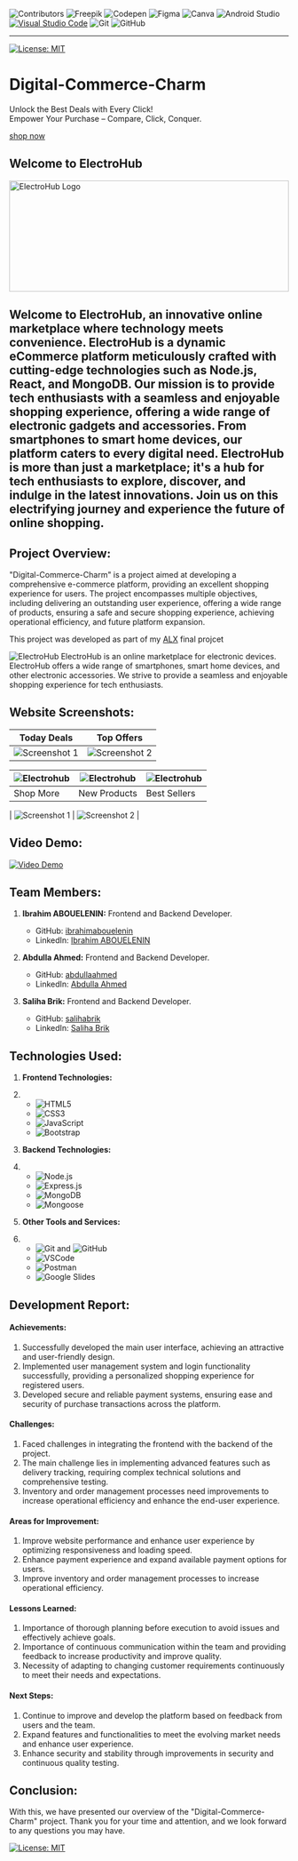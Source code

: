 ![Contributors](https://img.shields.io/badge/Contributors-220)
![Freepik](https://img.shields.io/badge/Freepik-9B539C?style=flat&logo=freepik&logoColor=white)
![Codepen](https://img.shields.io/badge/Codepen-000000?style=flat&logo=codepen&logoColor=white)
![Figma](https://img.shields.io/badge/Figma-F24E1E?style=flat&logo=figma&logoColor=white)
![Canva](https://img.shields.io/badge/Canva-00C4CC?style=flat&logo=canva&logoColor=white)
![Android Studio](https://img.shields.io/badge/Android_Studio-3DDC84?style=flat&logo=android-studio&logoColor=white)
[![Visual Studio Code](https://img.shields.io/badge/Visual_Studio_Code-007ACC?style=flat&logo=visual-studio-code&logoColor=white)](https://code.visualstudio.com/)
![Git](https://img.shields.io/badge/Git-F05032?style=flat&logo=git&logoColor=white)
![GitHub](https://img.shields.io/badge/GitHub-181717?style=flat&logo=github&logoColor=white)

<hr/>

[![License: MIT](https://img.shields.io/badge/License-MIT-yellow.svg)](https://opensource.org/licenses/MIT)

# Digital-Commerce-Charm
<p>Unlock the Best Deals with Every Click!<br> Empower Your Purchase – Compare, Click, Conquer.</p>
            <a href="https://salihabrik.github.io/Digital-Commerce-Charm-/" class="btn">shop now</a>



## Welcome to ElectroHub

<img src="/public/images/logoo.png" alt="ElectroHub Logo" width="100%" height="200">

## Welcome to ElectroHub, an innovative online marketplace where technology meets convenience. ElectroHub is a dynamic eCommerce platform meticulously crafted with cutting-edge technologies such as Node.js, React, and MongoDB. Our mission is to provide tech enthusiasts with a seamless and enjoyable shopping experience, offering a wide range of electronic gadgets and accessories. From smartphones to smart home devices, our platform caters to every digital need. ElectroHub is more than just a marketplace; it's a hub for tech enthusiasts to explore, discover, and indulge in the latest innovations. Join us on this electrifying journey and experience the future of online shopping.



## Project Overview:

"Digital-Commerce-Charm" is a project aimed at developing a comprehensive e-commerce platform, providing an excellent shopping experience for users. The project encompasses multiple objectives, including delivering an outstanding user experience, offering a wide range of products, ensuring a safe and secure shopping experience, achieving operational efficiency, and future platform expansion.

This project was developed as part of my <a href="https://www.alxafrica.com/" target="_blank">ALX</a> final projcet

![ElectroHub](/public/images/electrohub5.jpg) ElectroHub is an online marketplace for electronic devices. ElectroHub offers a wide range of smartphones, smart home devices, and other electronic accessories. We strive to provide a seamless and enjoyable shopping experience for tech enthusiasts.




## Website Screenshots:

| Today Deals                                     | Top Offers                                       |
| ------------------------------------------------- | ------------------------------------------------- |
| ![Screenshot 1](images/elctrohub.jpg) | ![Screenshot 2](images/electrohub1.jpg) |

| ![Electrohub](images/electrohub7.jpg) | ![Electrohub](images/electrohub8.jpg) | ![Electrohub](images/electrohub3.jpg) |
|---------------------------------|---------------------------------|---------------------------------|
| Shop More                      | New Products                    | Best Sellers                    |

| ![Screenshot 1](images/electrohub2.jpg) | ![Screenshot 2](images/electrohub6.jpg) |



## Video Demo:
[![Video Demo](http://img.youtube.com/vi/YOUTUBE_VIDEO_ID/0.jpg)](http://www.youtube.com/watch?v=YOUTUBE_VIDEO_ID)



## Team Members:

1. **Ibrahim ABOUELENIN:** Frontend and Backend Developer.  
   - GitHub: [ibrahimabouelenin](https://github.com/Blackhat-red-team)
   - LinkedIn: [Ibrahim ABOUELENIN](https://www.linkedin.com/in/ibrahimabouelenin/)

2. **Abdulla Ahmed:** Frontend and Backend Developer.  
   - GitHub: [abdullaahmed](https://github.com/abdullaahmed)
   - LinkedIn: [Abdulla Ahmed](https://www.linkedin.com/in/abdullaahmed/)

3. **Saliha Brik:** Frontend and Backend Developer.  
   - GitHub: [salihabrik](https://github.com/salihabrik)
   - LinkedIn: [Saliha Brik](https://www.linkedin.com/in/salihabrik/)

## Technologies Used:

1. **Frontend Technologies:**
2. 
   - ![HTML5](https://img.shields.io/badge/-HTML5-E34F26?style=flat&logo=html5&logoColor=white)
   - ![CSS3](https://img.shields.io/badge/-CSS3-1572B6?style=flat&logo=css3&logoColor=white)
   - ![JavaScript](https://img.shields.io/badge/-JavaScript-F7DF1E?style=flat&logo=javascript&logoColor=black)
   - ![Bootstrap](https://img.shields.io/badge/-Bootstrap-563D7C?style=flat&logo=bootstrap&logoColor=white)


2. **Backend Technologies:**
3. 
   - ![Node.js](https://img.shields.io/badge/-Node.js-339933?style=flat&logo=node.js&logoColor=white)
   - ![Express.js](https://img.shields.io/badge/-Express.js-000000?style=flat&logo=express&logoColor=white)
   - ![MongoDB](https://img.shields.io/badge/-MongoDB-47A248?style=flat&logo=mongodb&logoColor=white)
   - ![Mongoose](https://img.shields.io/badge/-Mongoose-880000?style=flat&logo=mongoose&logoColor=white)

4. **Other Tools and Services:**
5. 
   - ![Git](https://img.shields.io/badge/-Git-F05032?style=flat&logo=git&logoColor=white) and ![GitHub](https://img.shields.io/badge/-GitHub-181717?style=flat&logo=github&logoColor=white)
   - ![VSCode](https://img.shields.io/badge/-VSCode-007ACC?style=flat&logo=visual-studio-code&logoColor=white)
   - ![Postman](https://img.shields.io/badge/-Postman-FF6C37?style=flat&logo=postman&logoColor=white)
   - ![Google Slides](https://img.shields.io/badge/-Google%20Slides-4285F4?style=flat&logo=google-slides&logoColor=white)



## Development Report:
#### Achievements:
1. Successfully developed the main user interface, achieving an attractive and user-friendly design.
2. Implemented user management system and login functionality successfully, providing a personalized shopping experience for registered users.
3. Developed secure and reliable payment systems, ensuring ease and security of purchase transactions across the platform.

#### Challenges:
1. Faced challenges in integrating the frontend with the backend of the project.
2. The main challenge lies in implementing advanced features such as delivery tracking, requiring complex technical solutions and comprehensive testing.
3. Inventory and order management processes need improvements to increase operational efficiency and enhance the end-user experience.

#### Areas for Improvement:
1. Improve website performance and enhance user experience by optimizing responsiveness and loading speed.
2. Enhance payment experience and expand available payment options for users.
3. Improve inventory and order management processes to increase operational efficiency.

#### Lessons Learned:
1. Importance of thorough planning before execution to avoid issues and effectively achieve goals.
2. Importance of continuous communication within the team and providing feedback to increase productivity and improve quality.
3. Necessity of adapting to changing customer requirements continuously to meet their needs and expectations.

#### Next Steps:
1. Continue to improve and develop the platform based on feedback from users and the team.
2. Expand features and functionalities to meet the evolving market needs and enhance user experience.
3. Enhance security and stability through improvements in security and continuous quality testing.

## Conclusion:
With this, we have presented our overview of the "Digital-Commerce-Charm" project. Thank you for your time and attention, and we look forward to any questions you may have.

[![License: MIT](https://img.shields.io/badge/License-MIT-yellow.svg)](https://opensource.org/licenses/MIT)
